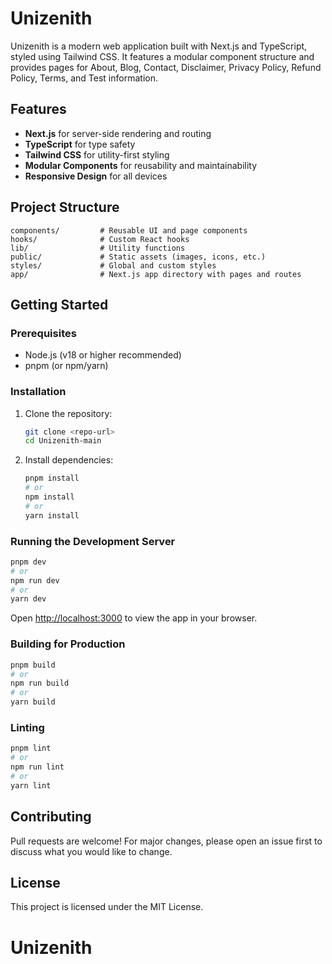 # Unizenith

Unizenith is a modern web application built with Next.js and TypeScript, styled using Tailwind CSS. It features a modular component structure and provides pages for About, Blog, Contact, Disclaimer, Privacy Policy, Refund Policy, Terms, and Test information.

## Features
- **Next.js** for server-side rendering and routing
- **TypeScript** for type safety
- **Tailwind CSS** for utility-first styling
- **Modular Components** for reusability and maintainability
- **Responsive Design** for all devices

## Project Structure
```
components/         # Reusable UI and page components
hooks/              # Custom React hooks
lib/                # Utility functions
public/             # Static assets (images, icons, etc.)
styles/             # Global and custom styles
app/                # Next.js app directory with pages and routes
```

## Getting Started

### Prerequisites
- Node.js (v18 or higher recommended)
- pnpm (or npm/yarn)

### Installation
1. Clone the repository:
   ```sh
   git clone <repo-url>
   cd Unizenith-main
   ```
2. Install dependencies:
   ```sh
   pnpm install
   # or
   npm install
   # or
   yarn install
   ```

### Running the Development Server
```sh
pnpm dev
# or
npm run dev
# or
yarn dev
```

Open [http://localhost:3000](http://localhost:3000) to view the app in your browser.

### Building for Production
```sh
pnpm build
# or
npm run build
# or
yarn build
```

### Linting
```sh
pnpm lint
# or
npm run lint
# or
yarn lint
```

## Contributing
Pull requests are welcome! For major changes, please open an issue first to discuss what you would like to change.

## License
This project is licensed under the MIT License.
# Unizenith

